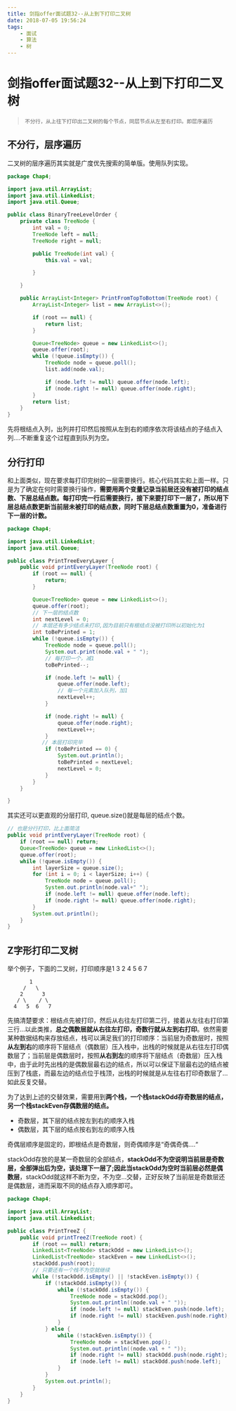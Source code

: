 ```yaml
---
title: 剑指offer面试题32--从上到下打印二叉树
date: 2018-07-05 19:56:24
tags: 
    - 面试
    - 算法
    - 树
---
```

# 剑指offer面试题32--从上到下打印二叉树

> ```
> 不分行，从上往下打印出二叉树的每个节点，同层节点从左至右打印。即层序遍历
> ```

## 不分行，层序遍历

二叉树的层序遍历其实就是广度优先搜索的简单版。使用队列实现。

```java
package Chap4;

import java.util.ArrayList;
import java.util.LinkedList;
import java.util.Queue;

public class BinaryTreeLevelOrder {
    private class TreeNode {
        int val = 0;
        TreeNode left = null;
        TreeNode right = null;

        public TreeNode(int val) {
            this.val = val;

        }

    }

    public ArrayList<Integer> PrintFromTopToBottom(TreeNode root) {
        ArrayList<Integer> list = new ArrayList<>();

        if (root == null) {
            return list;
        }

        Queue<TreeNode> queue = new LinkedList<>();
        queue.offer(root);
        while (!queue.isEmpty()) {
            TreeNode node = queue.poll();
            list.add(node.val);

            if (node.left != null) queue.offer(node.left);
            if (node.right != null) queue.offer(node.right);
        }
        return list;
    }
}

```

先将根结点入列，出列并打印然后按照从左到右的顺序依次将该结点的子结点入列....不断重复这个过程直到队列为空。

## 分行打印

和上面类似，现在要求每打印完树的一层需要换行。核心代码其实和上面一样。只是为了确定在何时需要换行操作，**需要用两个变量记录当前层还没有被打印的结点数、下层总结点数。每打印完一行后需要换行，接下来要打印下一层了，所以用下层总结点数更新当前层未被打印的结点数，同时下层总结点数重置为0，准备进行下一层的计数。**

```java
package Chap4;

import java.util.LinkedList;
import java.util.Queue;

public class PrintTreeEveryLayer {
    public void printEveryLayer(TreeNode root) {
        if (root == null) {
            return;
        }

        Queue<TreeNode> queue = new LinkedList<>();
        queue.offer(root);
        // 下一层的结点数
        int nextLevel = 0;
        // 本层还有多少结点未打印,因为目前只有根结点没被打印所以初始化为1
        int toBePrinted = 1;
        while (!queue.isEmpty()) {
            TreeNode node = queue.poll();
            System.out.print(node.val + " ");
            // 每打印一个，减1
            toBePrinted--;

            if (node.left != null) {
                queue.offer(node.left);
              	// 每一个元素加入队列，加1
                nextLevel++;
            }

            if (node.right != null) {
                queue.offer(node.right);
                nextLevel++;
            }
		   // 本层打印完毕
            if (toBePrinted == 0) {
                System.out.println();
                toBePrinted = nextLevel;
                nextLevel = 0;
            }
        }
    }

}

```

其实还可以更直观的分层打印, queue.size()就是每层的结点个数。

```java
// 也是分行打印，比上面简洁
public void printEveryLayer(TreeNode root) {
  	if (root == null) return;
  	Queue<TreeNode> queue = new LinkedList<>();
  	queue.offer(root);
  	while (!queue.isEmpty()) {
    	int layerSize = queue.size();
    	for (int i = 0; i < layerSize; i++) {
      		TreeNode node = queue.poll();
      		System.out.println(node.val+" ");
      		if (node.left != null) queue.offer(node.left);
      		if (node.right != null) queue.offer(node.right);
    	}
      	System.out.println();
  	}
}
```

## Z字形打印二叉树

举个例子，下面的二叉树，打印顺序是1 3 2 4 5 6 7

```
   	   1
  	 /   \
    2      3
   / \    / \
  4   5  6   7
```
先搞清楚要求：根结点先被打印，然后从右往左打印第二行，接着从左往右打印第三行...以此类推，**总之偶数层就从右往左打印，奇数行就从左到右打印**。依然需要某种数据结构来存放结点，栈可以满足我们的打印顺序：当前层为奇数层时，按照**从左到右**的顺序将下层结点（偶数层）压入栈中，出栈的时候就是从右往左打印偶数层了；当前层是偶数层时，按照**从右到左**的顺序将下层结点（奇数层）压入栈中，由于此时先出栈的是偶数层最右边的结点，所以可以保证下层最右边的结点被压到了栈底，而最左边的结点位于栈顶，出栈的时候就是从左往右打印奇数层了...如此反复交替。

为了达到上述的交替效果，需要用到**两个栈，一个栈stackOdd存奇数层的结点，另一个栈stackEven存偶数层的结点。**

- 奇数层，其下层的结点按左到右的顺序入栈
- 偶数层，其下层的结点按右到左的顺序入栈

奇偶层顺序是固定的，即根结点是奇数层，则奇偶顺序是“奇偶奇偶....“

stackOdd存放的是某一奇数层的全部结点，**stackOdd不为空说明当前层是奇数层，全部弹出后为空，该处理下一层了;因此当stackOdd为空时当前层必然是偶数层**，stackOdd就这样不断为空，不为空...交替，正好反映了当前层是奇数层还是偶数层，进而采取不同的结点存入顺序即可。

```java
package Chap4;

import java.util.ArrayList;
import java.util.LinkedList;

public class PrintTreeZ {
    public void printTreeZ(TreeNode root) {
        if (root == null) return;
        LinkedList<TreeNode> stackOdd = new LinkedList<>();
        LinkedList<TreeNode> stackEven = new LinkedList<>();
        stackOdd.push(root);
        // 只要还有一个栈不为空就继续
        while (!stackOdd.isEmpty() || !stackEven.isEmpty()) {
            if (!stackOdd.isEmpty()) {
                while (!stackOdd.isEmpty()) {
                    TreeNode node = stackOdd.pop();
                    System.out.println((node.val + " "));
                    if (node.left != null) stackEven.push(node.left);
                    if (node.right != null) stackEven.push(node.right);
                }
            } else {
                while (!stackEven.isEmpty()) {
                    TreeNode node = stackEven.pop();
                    System.out.println((node.val + " "));
                    if (node.right != null) stackOdd.push(node.right);
                    if (node.left != null) stackOdd.push(node.left);
                }
            }
            System.out.println();
        }
    }
}
```
